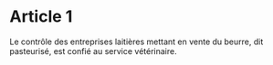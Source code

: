 # Article 1

Le contrôle des entreprises laitières mettant en vente du beurre, dit pasteurisé, est confié au service vétérinaire.
